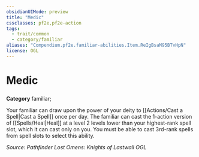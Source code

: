 ```yaml
---
obsidianUIMode: preview
title: "Medic"
cssclasses: pf2e,pf2e-action
tags:
  - trait/common
  - category/familiar
aliases: "Compendium.pf2e.familiar-abilities.Item.ReIgBsaM95BTvHpN"
license: OGL
---
```

# Medic

### 

**Category** familiar; 




Your familiar can draw upon the power of your deity to [[Actions/Cast a Spell|Cast a Spell]] once per day. The familiar can cast the 1-action version of [[Spells/Heal|Heal]] at a level 2 levels lower than your highest-rank spell slot, which it can cast only on you. You must be able to cast 3rd-rank spells from spell slots to select this ability.

*Source: Pathfinder Lost Omens: Knights of Lastwall*
*OGL*